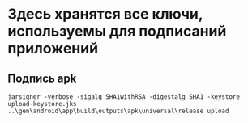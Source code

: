 # Здесь хранятся все ключи, используемы для подписаний приложений

## Подпись apk

```shell
jarsigner -verbose -sigalg SHA1withRSA -digestalg SHA1 -keystore upload-keystore.jks ..\gen\android\app\build\outputs\apk\universal\release upload
```